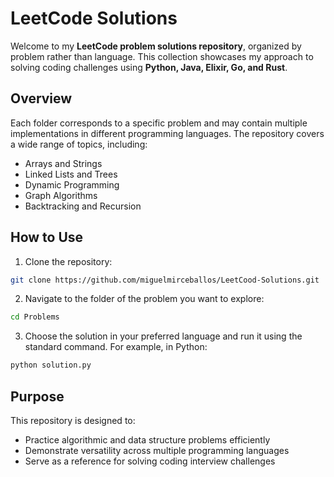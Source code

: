 
# LeetCode Solutions

Welcome to my **LeetCode problem solutions repository**, organized by problem rather than language. This collection showcases my approach to solving coding challenges using **Python, Java, Elixir, Go, and Rust**.

## Overview

Each folder corresponds to a specific problem and may contain multiple implementations in different programming languages. The repository covers a wide range of topics, including:

* Arrays and Strings
* Linked Lists and Trees
* Dynamic Programming
* Graph Algorithms
* Backtracking and Recursion

## How to Use

1. Clone the repository:

```bash
git clone https://github.com/miguelmirceballos/LeetCood-Solutions.git
```

2. Navigate to the folder of the problem you want to explore:

```bash
cd Problems
```

3. Choose the solution in your preferred language and run it using the standard command. For example, in Python:

```bash
python solution.py
```

## Purpose

This repository is designed to:

* Practice algorithmic and data structure problems efficiently
* Demonstrate versatility across multiple programming languages
* Serve as a reference for solving coding interview challenges

